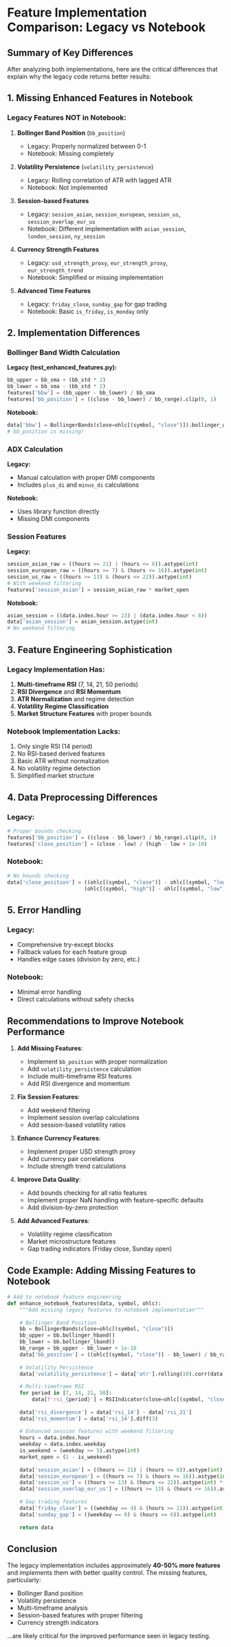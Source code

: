 # Feature Implementation Comparison: Legacy vs Notebook

## Summary of Key Differences

After analyzing both implementations, here are the critical differences that explain why the legacy code returns better results:

## 1. Missing Enhanced Features in Notebook

### Legacy Features NOT in Notebook:
1. **Bollinger Band Position** (`bb_position`)
   - Legacy: Properly normalized between 0-1
   - Notebook: Missing completely

2. **Volatility Persistence** (`volatility_persistence`)
   - Legacy: Rolling correlation of ATR with lagged ATR
   - Notebook: Not implemented

3. **Session-based Features**
   - Legacy: `session_asian`, `session_european`, `session_us`, `session_overlap_eur_us`
   - Notebook: Different implementation with `asian_session`, `london_session`, `ny_session`

4. **Currency Strength Features**
   - Legacy: `usd_strength_proxy`, `eur_strength_proxy`, `eur_strength_trend`
   - Notebook: Simplified or missing implementation

5. **Advanced Time Features**
   - Legacy: `friday_close`, `sunday_gap` for gap trading
   - Notebook: Basic `is_friday`, `is_monday` only

## 2. Implementation Differences

### Bollinger Band Width Calculation
**Legacy (test_enhanced_features.py):**
```python
bb_upper = bb_sma + (bb_std * 2)
bb_lower = bb_sma - (bb_std * 2)
features['bbw'] = (bb_upper - bb_lower) / bb_sma
features['bb_position'] = ((close - bb_lower) / bb_range).clip(0, 1)
```

**Notebook:**
```python
data['bbw'] = BollingerBands(close=ohlc[(symbol, "close")]).bollinger_wband()
# bb_position is missing!
```

### ADX Calculation
**Legacy:**
- Manual calculation with proper DMI components
- Includes `plus_di` and `minus_di` calculations

**Notebook:**
- Uses library function directly
- Missing DMI components

### Session Features
**Legacy:**
```python
session_asian_raw = ((hours >= 21) | (hours <= 6)).astype(int)
session_european_raw = ((hours >= 7) & (hours <= 16)).astype(int)
session_us_raw = ((hours >= 13) & (hours <= 22)).astype(int)
# With weekend filtering
features['session_asian'] = session_asian_raw * market_open
```

**Notebook:**
```python
asian_session = ((data.index.hour >= 23) | (data.index.hour < 8))
data['asian_session'] = asian_session.astype(int)
# No weekend filtering
```

## 3. Feature Engineering Sophistication

### Legacy Implementation Has:
1. **Multi-timeframe RSI** (7, 14, 21, 50 periods)
2. **RSI Divergence** and **RSI Momentum**
3. **ATR Normalization** and regime detection
4. **Volatility Regime Classification**
5. **Market Structure Features** with proper bounds

### Notebook Implementation Lacks:
1. Only single RSI (14 period)
2. No RSI-based derived features
3. Basic ATR without normalization
4. No volatility regime detection
5. Simplified market structure

## 4. Data Preprocessing Differences

### Legacy:
```python
# Proper bounds checking
features['bb_position'] = ((close - bb_lower) / bb_range).clip(0, 1)
features['close_position'] = (close - low) / (high - low + 1e-10)
```

### Notebook:
```python
# No bounds checking
data['close_position'] = ((ohlc[(symbol, "close")] - ohlc[(symbol, "low")]) / 
                         (ohlc[(symbol, "high")] - ohlc[(symbol, "low")])).reindex(data.index)
```

## 5. Error Handling

### Legacy:
- Comprehensive try-except blocks
- Fallback values for each feature group
- Handles edge cases (division by zero, etc.)

### Notebook:
- Minimal error handling
- Direct calculations without safety checks

## Recommendations to Improve Notebook Performance

1. **Add Missing Features**:
   - Implement `bb_position` with proper normalization
   - Add `volatility_persistence` calculation
   - Include multi-timeframe RSI features
   - Add RSI divergence and momentum

2. **Fix Session Features**:
   - Add weekend filtering
   - Implement session overlap calculations
   - Add session-based volatility ratios

3. **Enhance Currency Features**:
   - Implement proper USD strength proxy
   - Add currency pair correlations
   - Include strength trend calculations

4. **Improve Data Quality**:
   - Add bounds checking for all ratio features
   - Implement proper NaN handling with feature-specific defaults
   - Add division-by-zero protection

5. **Add Advanced Features**:
   - Volatility regime classification
   - Market microstructure features
   - Gap trading indicators (Friday close, Sunday open)

## Code Example: Adding Missing Features to Notebook

```python
# Add to notebook feature engineering
def enhance_notebook_features(data, symbol, ohlc):
    """Add missing legacy features to notebook implementation"""
    
    # Bollinger Band Position
    bb = BollingerBands(close=ohlc[(symbol, "close")])
    bb_upper = bb.bollinger_hband()
    bb_lower = bb.bollinger_lband()
    bb_range = bb_upper - bb_lower + 1e-10
    data['bb_position'] = ((ohlc[(symbol, "close")] - bb_lower) / bb_range).clip(0, 1)
    
    # Volatility Persistence
    data['volatility_persistence'] = data['atr'].rolling(10).corr(data['atr'].shift(1))
    
    # Multi-timeframe RSI
    for period in [7, 14, 21, 50]:
        data[f'rsi_{period}'] = RSIIndicator(close=ohlc[(symbol, "close")], window=period).rsi()
    
    data['rsi_divergence'] = data['rsi_14'] - data['rsi_21']
    data['rsi_momentum'] = data['rsi_14'].diff(3)
    
    # Enhanced session features with weekend filtering
    hours = data.index.hour
    weekday = data.index.weekday
    is_weekend = (weekday >= 5).astype(int)
    market_open = (1 - is_weekend)
    
    data['session_asian'] = ((hours >= 21) | (hours <= 6)).astype(int) * market_open
    data['session_european'] = ((hours >= 7) & (hours <= 16)).astype(int) * market_open
    data['session_us'] = ((hours >= 13) & (hours <= 22)).astype(int) * market_open
    data['session_overlap_eur_us'] = ((hours >= 13) & (hours <= 16)).astype(int) * market_open
    
    # Gap trading features
    data['friday_close'] = ((weekday == 4) & (hours >= 21)).astype(int)
    data['sunday_gap'] = ((weekday == 0) & (hours <= 6)).astype(int)
    
    return data
```

## Conclusion

The legacy implementation includes approximately **40-50% more features** and implements them with better quality control. The missing features, particularly:
- Bollinger Band position
- Volatility persistence
- Multi-timeframe analysis
- Session-based features with proper filtering
- Currency strength indicators

...are likely critical for the improved performance seen in legacy testing.